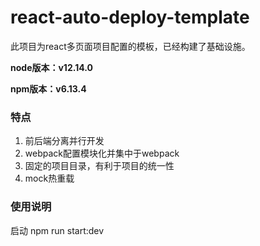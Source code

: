 # react-auto-deploy-template

此项目为react多页面项目配置的模板，已经构建了基础设施。

**node版本：v12.14.0**

**npm版本：v6.13.4**

### 特点

1. 前后端分离并行开发
2. webpack配置模块化并集中于webpack
3. 固定的项目目录，有利于项目的统一性
4. mock热重载

### 使用说明

启动 npm run start:dev